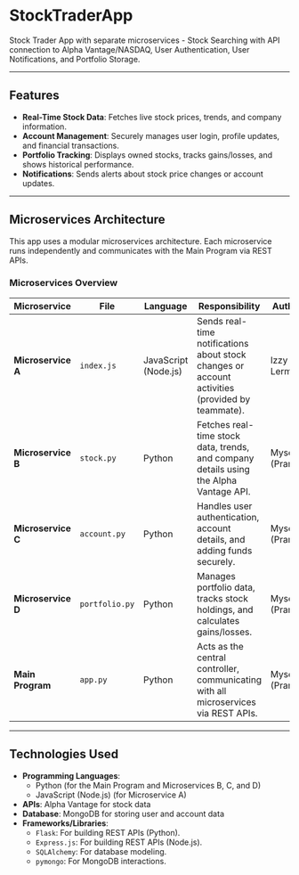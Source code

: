# StockTraderApp

Stock Trader App with separate microservices - Stock Searching with API connection to Alpha Vantage/NASDAQ, User Authentication, User Notifications, and Portfolio Storage.

---

## Features

- **Real-Time Stock Data**: Fetches live stock prices, trends, and company information.
- **Account Management**: Securely manages user login, profile updates, and financial transactions.
- **Portfolio Tracking**: Displays owned stocks, tracks gains/losses, and shows historical performance.
- **Notifications**: Sends alerts about stock price changes or account updates.

---

## Microservices Architecture

This app uses a modular microservices architecture. Each microservice runs independently and communicates with the Main Program via REST APIs.

### Microservices Overview

| **Microservice**    | **File**           | **Language**     | **Responsibility**                                                                                 | **Author**           |
|----------------------|--------------------|------------------|---------------------------------------------------------------------------------------------------|----------------------|
| **Microservice A**  | `index.js`         | JavaScript (Node.js) | Sends real-time notifications about stock changes or account activities (provided by teammate).| Izzy Lerman          |
| **Microservice B**  | `stock.py`         | Python           | Fetches real-time stock data, trends, and company details using the Alpha Vantage API.             | Myself (Pramit)      |
| **Microservice C**  | `account.py`       | Python           | Handles user authentication, account details, and adding funds securely.                           | Myself (Pramit)      |
| **Microservice D**  | `portfolio.py`     | Python           | Manages portfolio data, tracks stock holdings, and calculates gains/losses.                        |  Myself (Pramit)     |
| **Main Program**    | `app.py`           | Python           | Acts as the central controller, communicating with all microservices via REST APIs.                |  Myself (Pramit)     |

---

## Technologies Used

- **Programming Languages**: 
  - Python (for the Main Program and Microservices B, C, and D)
  - JavaScript (Node.js) (for Microservice A)
- **APIs**: Alpha Vantage for stock data
- **Database**: MongoDB for storing user and account data
- **Frameworks/Libraries**: 
  - `Flask`: For building REST APIs (Python).
  - `Express.js`: For building REST APIs (Node.js).
  - `SQLAlchemy`: For database modeling.
  - `pymongo`: For MongoDB interactions.

